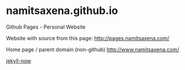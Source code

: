 # namitsaxena.github.io
Github Pages - Personal Website

Website with source from this page: http://pages.namitsaxena.com/

Home page / parent domain (non-github)
http://www.namitsaxena.com/

[jekyll-now](https://github.com/barryclark/jekyll-now)